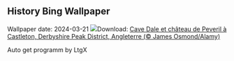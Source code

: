 ## History Bing Wallpaper
Wallpaper date: 2024-03-21
![](https://www.bing.com/th?id=OHR.SpringCaveDale_FR-CA9984216489_UHD.jpg&w=1000)Download: [Cave Dale et château de Peveril à Castleton, Derbyshire Peak District, Angleterre (© James Osmond/Alamy)](https://www.bing.com/th?id=OHR.SpringCaveDale_FR-CA9984216489_UHD.jpg)

Auto get programm by LtgX
